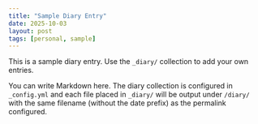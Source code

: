```yaml
---
title: "Sample Diary Entry"
date: 2025-10-03
layout: post
tags: [personal, sample]
---
```


This is a sample diary entry. Use the `_diary/` collection to add your own entries.

You can write Markdown here. The diary collection is configured in `_config.yml` and each file placed in `_diary/` will be output under `/diary/` with the same filename (without the date prefix) as the permalink configured.
